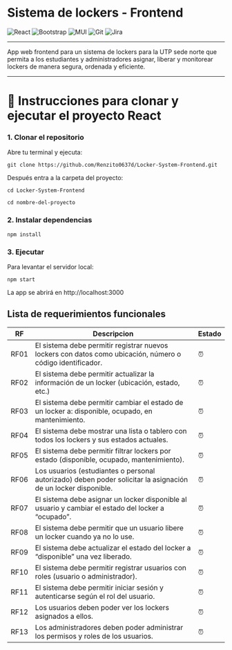 # Sistema de lockers - Frontend

![React](https://img.shields.io/badge/react-%2320232a.svg?style=for-the-badge&logo=react&logoColor=%2361DAFB)
![Bootstrap](https://img.shields.io/badge/bootstrap-%238511FA.svg?style=for-the-badge&logo=bootstrap&logoColor=white)
![MUI](https://img.shields.io/badge/MUI-%230081CB.svg?style=for-the-badge&logo=mui&logoColor=white)
![Git](https://img.shields.io/badge/git-%23F05033.svg?style=for-the-badge&logo=git&logoColor=white)
![Jira](https://img.shields.io/badge/jira-%230A0FFF.svg?style=for-the-badge&logo=jira&logoColor=white)

---

App web frontend para un sistema de lockers para la UTP sede norte que permita a los estudiantes y administradores asignar, liberar y monitorear lockers de manera segura, ordenada y eficiente.

---

# 🚀 Instrucciones para clonar y ejecutar el proyecto React

### 1. Clonar el repositorio

Abre tu terminal y ejecuta:

```
git clone https://github.com/Renzito0637d/Locker-System-Frontend.git
```

Después entra a la carpeta del proyecto:

```
cd Locker-System-Frontend
```

```
cd nombre-del-proyecto
```

### 2. Instalar dependencias

```
npm install
```

### 3. Ejecutar

Para levantar el servidor local:

```
npm start
```

La app se abrirá en http://localhost:3000

## Lista de requerimientos funcionales

| RF   | Descripcion                                                                                                   | Estado        |
| ---- | ------------------------------------------------------------------------------------------------------------- | ------------- |
| RF01 | El sistema debe permitir registrar nuevos lockers con datos como ubicación, número o código identificador.    | :alarm_clock: |
| RF02 | El sistema debe permitir actualizar la información de un locker (ubicación, estado, etc.)                     | :alarm_clock: |
| RF03 | El sistema debe permitir cambiar el estado de un locker a: disponible, ocupado, en mantenimiento.             | :alarm_clock: |
| RF04 | El sistema debe mostrar una lista o tablero con todos los lockers y sus estados actuales.                     | :alarm_clock: |
| RF05 | El sistema debe permitir filtrar lockers por estado (disponible, ocupado, mantenimiento).                     | :alarm_clock: |
| RF06 | Los usuarios (estudiantes o personal autorizado) deben poder solicitar la asignación de un locker disponible. | :alarm_clock: |
| RF07 | El sistema debe asignar un locker disponible al usuario y cambiar el estado del locker a “ocupado”.           | :alarm_clock: |
| RF08 | El sistema debe permitir que un usuario libere un locker cuando ya no lo use.                                 | :alarm_clock: |
| RF09 | El sistema debe actualizar el estado del locker a “disponible” una vez liberado.                              | :alarm_clock: |
| RF10 | El sistema debe permitir registrar usuarios con roles (usuario o administrador).                              | :alarm_clock: |
| RF11 | El sistema debe permitir iniciar sesión y autenticarse según el rol del usuario.                              | :alarm_clock: |
| RF12 | Los usuarios deben poder ver los lockers asignados a ellos.                                                   | :alarm_clock: |
| RF13 | Los administradores deben poder administrar los permisos y roles de los usuarios.                             | :alarm_clock: |
